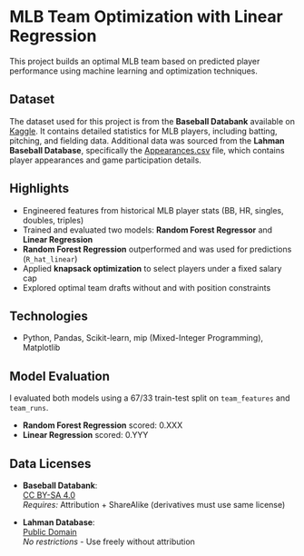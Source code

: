 # MLB Team Optimization with Linear Regression

This project builds an optimal MLB team based on predicted player performance using machine learning and optimization techniques.

## Dataset

The dataset used for this project is from the **Baseball Databank** available on [Kaggle](https://www.kaggle.com/datasets/danielmontilla/baseball-databank). It contains detailed statistics for MLB players, including batting, pitching, and fielding data. Additional data was sourced from the **Lahman Baseball Database**, specifically the [Appearances.csv](https://github.com/michaeljaltamirano/lahman-baseball-database-2016-postgresql/blob/master/csv/Appearances.csv) file, which contains player appearances and game participation details.

## Highlights
- Engineered features from historical MLB player stats (BB, HR, singles, doubles, triples)
- Trained and evaluated two models: **Random Forest Regressor** and **Linear Regression**
- **Random Forest Regression** outperformed and was used for predictions (`R_hat_linear`)
- Applied **knapsack optimization** to select players under a fixed salary cap
- Explored optimal team drafts without and with position constraints

## Technologies
- Python, Pandas, Scikit-learn, mip (Mixed-Integer Programming), Matplotlib

## Model Evaluation
I evaluated both models using a 67/33 train-test split on `team_features` and `team_runs`.

- **Random Forest Regression** scored: 0.XXX
- **Linear Regression** scored: 0.YYY

## Data Licenses
- **Baseball Databank**:  
  [CC BY-SA 4.0](https://creativecommons.org/licenses/by-sa/4.0/)  
  *Requires:* Attribution + ShareAlike (derivatives must use same license)

- **Lahman Database**:  
  [Public Domain](https://creativecommons.org/publicdomain/zero/1.0/)  
  *No restrictions* - Use freely without attribution
